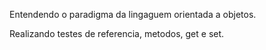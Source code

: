  Entendendo o paradigma da lingaguem orientada a objetos.
 
 Realizando testes de referencia, metodos, get e set.
